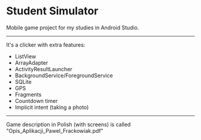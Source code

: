 # Student Simulator
Mobile game project for my studies in Android Studio.

---

It's a clicker with extra features:
- ListView
- ArrayAdapter
- ActivityResultLauncher
- BackgroundService/ForegroundService
- SQLite
- GPS
- Fragments
- Countdown timer
- Implicit intent (taking a photo)

---

Game description in Polish (with screens) is called "Opis_Aplikacji_Pawel_Frackowiak.pdf"